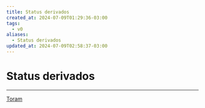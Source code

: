 ```yaml
---
title: Status derivados
created_at: 2024-07-09T01:29:36-03:00
tags:
  - v0
aliases:
  - Status derivados
updated_at: 2024-07-09T02:58:37-03:00
---
```

# Status derivados
---

[Toram](_draft/2024/07/2024-07-06-Toram.md)